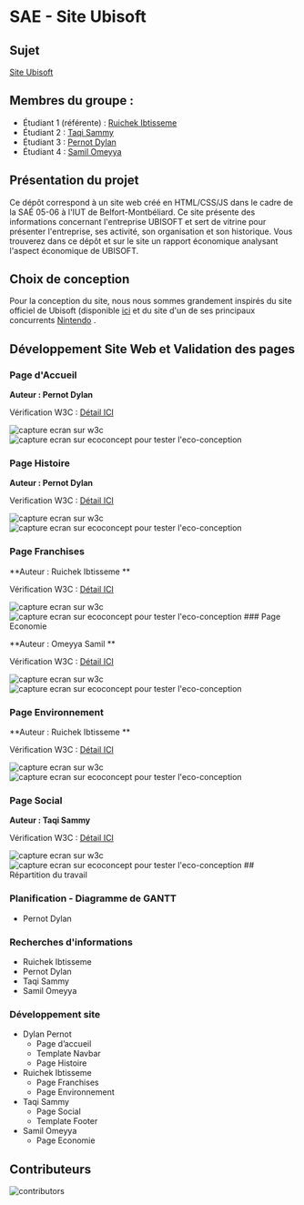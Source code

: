 # SAE  - Site Ubisoft

## Sujet

[Site Ubisoft](https://iruichek.github.io/page_ubisoft_site/)

## Membres du groupe :

- Étudiant 1 (référente) : [Ruichek Ibtisseme ](mailto:ibtisseme.ruichek@edu.univ-fcomte.fr?subject=SAE_1_05_06)  
- Étudiant 2 : [Taqi Sammy](mailto:sammy.taqi@edu.univ-fcomte.fr?subject=SAE_1_05_06)  
- Étudiant 3 : [Pernot Dylan](mailto:login@edu.univ-fcomte.fr?subject=SAE_1_05_06)  
- Étudiant 4 : [Samil Omeyya ](mailto:omeyya.samil@edu.univ-fcomte.fr?subject=SAE_1_05_06) 

## Présentation du projet

Ce dépôt correspond à un site web créé en HTML/CSS/JS dans le cadre de la SAÉ 05-06 à l'IUT de Belfort-Montbéliard. Ce site présente des informations concernant l'entreprise UBISOFT et sert de vitrine pour présenter l'entreprise, ses activité, son organisation et son historique. Vous trouverez dans ce dépôt et sur le site un rapport économique analysant l'aspect économique de UBISOFT.

## Choix de conception  

Pour la conception du site, nous nous sommes grandement inspirés du site officiel de Ubisoft (disponible [ici](https://www.ubisoft.com/fr-fr) et du site d'un de ses principaux concurrents [Nintendo](https://www.nintendo.com/fr-fr/?srsltid=AfmBOorrRvESVOFy0WcceOAeVEVnxRJRrIiMpdJ2lO16RSggPNCR9v4l) .


## Développement Site Web et Validation des pages

### Page d'Accueil

**Auteur : Pernot Dylan**  

Vérification W3C : [Détail ICI](https://validator.w3.org/nu/?doc=https%3A%2F%2Firuichek.github.io%2Fpage_ubisoft_site%2Findex.html)


<img src="doc/W3C_1.PNG" style="width=400px" alt="capture ecran sur w3c">



<img src="doc/carbone1.PNG" style="width=400px" alt="capture ecran sur ecoconcept pour tester l'eco-conception">

<!--  style="width=400px" ne fonctionne pas -->

### Page Histoire

**Auteur : Pernot Dylan**  

Verification W3C : [Détail ICI](https://validator.w3.org/nu/?doc=https%3A%2F%2Firuichek.github.io%2Fpage_ubisoft_site%2Fpage_Dylan.html)

<img src="doc/W3C_2.PNG" style="width=400px" alt="capture ecran sur w3c">



<img src="doc/carbone2.PNG" style="width=400px" alt="capture ecran sur ecoconcept pour tester l'eco-conception">

### Page Franchises

**Auteur : Ruichek Ibtisseme **  

Vérification W3C : [Détail ICI](https://validator.w3.org/nu/?doc=https%3A%2F%2Firuichek.github.io%2Fpage_ubisoft_site%2Fpage2_Ibtisseme.html)


<img src="doc/W3C_3.PNG" style="width=400px" alt="capture ecran sur w3c">



<img src="doc/carbone3.PNG" style="width=400px" alt="capture ecran sur ecoconcept pour tester l'eco-conception">
### Page Economie

**Auteur : Omeyya Samil **  

Vérification W3C : [Détail ICI](https://validator.w3.org/nu/?doc=https%3A%2F%2Firuichek.github.io%2Fpage_ubisoft_site%2Fpage_Omeyya.html)

<img src="doc/W3C_4.PNG" style="width=400px" alt="capture ecran sur w3c">



<img src="doc/carbone4.PNG" style="width=400px" alt="capture ecran sur ecoconcept pour tester l'eco-conception">

### Page Environnement

**Auteur : Ruichek Ibtisseme **  

Vérification W3C : [Détail ICI](https://validator.w3.org/nu/?doc=https%3A%2F%2Firuichek.github.io%2Fpage_ubisoft_site%2Fpage_Ibtisseme.html)

<img src="doc/W3C_5.PNG" style="width=400px" alt="capture ecran sur w3c">



<img src="doc/carbone5.PNG" style="width=400px" alt="capture ecran sur ecoconcept pour tester l'eco-conception">

### Page Social

**Auteur : Taqi Sammy**  

Vérification W3C : [Détail ICI](https://validator.w3.org/nu/?doc=https%3A%2F%2Firuichek.github.io%2Fpage_ubisoft_site%2Fpage_Sammy.html)


<img src="doc/W3C_6.PNG" style="width=400px" alt="capture ecran sur w3c">



<img src="doc/carbone6.PNG" style="width=400px" alt="capture ecran sur ecoconcept pour tester l'eco-conception">
## Répartition du travail

### Planification - Diagramme de GANTT

- Pernot Dylan

### Recherches d'informations

- Ruichek Ibtisseme
- Pernot Dylan
- Taqi Sammy
- Samil Omeyya


### Développement site

- Dylan Pernot
  - Page d’accueil
  - Template Navbar
  - Page Histoire
- Ruichek Ibtisseme
  - Page Franchises
  - Page Environnement
- Taqi Sammy
  - Page Social
  - Template Footer
 - Samil Omeyya
   - Page Economie   


## Contributeurs

<img src="doc/contributors.png" style="width=400px" alt="contributors">

